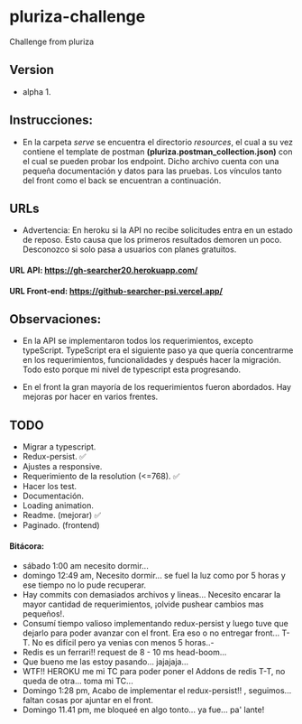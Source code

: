 # pluriza-challenge

Challenge from pluriza

## Version

-  alpha 1.

## Instrucciones:

-  En la carpeta _serve_ se encuentra el directorio _resources_, el cual a su vez contiene el template de postman **(pluriza.postman_collection.json)** con el cual se pueden probar los endpoint. Dicho archivo cuenta con una pequeña documentación y datos para las pruebas. Los vínculos tanto del front como el back se encuentran a continuación.

## URLs

-  Advertencia: En heroku si la API no recibe solicitudes entra en un estado de reposo. Esto causa que los primeros resultados demoren un poco. Desconozco si solo pasa a usuarios con planes gratuitos.

#### URL API: https://gh-searcher20.herokuapp.com/

#### URL Front-end: https://github-searcher-psi.vercel.app/

## Observaciones:

-  En la API se implementaron todos los requerimientos, excepto typeScript. TypeScript era el siguiente paso ya que quería concentrarme en los requerimientos, funcionalidades y después hacer la migración. Todo esto porque mi nivel de typescript esta progresando.

-  En el front la gran mayoría de los requerimientos fueron abordados. Hay mejoras por hacer en varios frentes.

## TODO

-  Migrar a typescript.
-  Redux-persist. ✅
-  Ajustes a responsive.
-  Requerimiento de la resolution (<=768). ✅
-  Hacer los test.
-  Documentación.
-  Loading animation.
-  Readme. (mejorar) ✅
-  Paginado. (frontend)

#### Bitácora:

-  sábado 1:00 am necesito dormir...
-  domingo 12:49 am, Necesito dormir... se fuel la luz como por 5 horas y ese tiempo no lo pude recuperar.
-  Hay commits con demasiados archivos y lineas... Necesito encarar la mayor cantidad de requerimientos, ¡olvide pushear cambios mas pequeños!.
-  Consumí tiempo valioso implementando redux-persist y luego tuve que dejarlo para poder avanzar con el front. Era eso o no entregar front... T-T. No es difícil pero ya venias con menos 5 horas..-
-  Redis es un ferrari!! request de 8 - 10 ms head-boom...
-  Que bueno me las estoy pasando... jajajaja...
-  WTF!! HEROKU me mi TC para poder poner el Addons de redis T-T, no queda de otra... toma mi TC...
-  Domingo 1:28 pm, Acabo de implementar el redux-persist!! , seguimos... faltan cosas por ajuntar en el front.
-  Domingo 11.41 pm, me bloqueé en algo tonto... ya fue... pa' lante!
